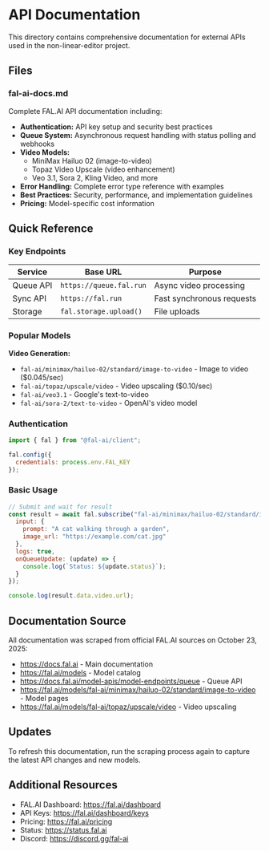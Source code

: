 # API Documentation

This directory contains comprehensive documentation for external APIs used in the non-linear-editor project.

## Files

### fal-ai-docs.md

Complete FAL.AI API documentation including:

- **Authentication:** API key setup and security best practices
- **Queue System:** Asynchronous request handling with status polling and webhooks
- **Video Models:**
  - MiniMax Hailuo 02 (image-to-video)
  - Topaz Video Upscale (video enhancement)
  - Veo 3.1, Sora 2, Kling Video, and more
- **Error Handling:** Complete error type reference with examples
- **Best Practices:** Security, performance, and implementation guidelines
- **Pricing:** Model-specific cost information

## Quick Reference

### Key Endpoints

| Service | Base URL | Purpose |
|---------|----------|---------|
| Queue API | `https://queue.fal.run` | Async video processing |
| Sync API | `https://fal.run` | Fast synchronous requests |
| Storage | `fal.storage.upload()` | File uploads |

### Popular Models

**Video Generation:**
- `fal-ai/minimax/hailuo-02/standard/image-to-video` - Image to video ($0.045/sec)
- `fal-ai/topaz/upscale/video` - Video upscaling ($0.10/sec)
- `fal-ai/veo3.1` - Google's text-to-video
- `fal-ai/sora-2/text-to-video` - OpenAI's video model

### Authentication

```javascript
import { fal } from "@fal-ai/client";

fal.config({
  credentials: process.env.FAL_KEY
});
```

### Basic Usage

```javascript
// Submit and wait for result
const result = await fal.subscribe("fal-ai/minimax/hailuo-02/standard/image-to-video", {
  input: {
    prompt: "A cat walking through a garden",
    image_url: "https://example.com/cat.jpg"
  },
  logs: true,
  onQueueUpdate: (update) => {
    console.log(`Status: ${update.status}`);
  }
});

console.log(result.data.video.url);
```

## Documentation Source

All documentation was scraped from official FAL.AI sources on October 23, 2025:

- https://docs.fal.ai - Main documentation
- https://fal.ai/models - Model catalog
- https://docs.fal.ai/model-apis/model-endpoints/queue - Queue API
- https://fal.ai/models/fal-ai/minimax/hailuo-02/standard/image-to-video - Model pages
- https://fal.ai/models/fal-ai/topaz/upscale/video - Video upscaling

## Updates

To refresh this documentation, run the scraping process again to capture the latest API changes and new models.

## Additional Resources

- FAL.AI Dashboard: https://fal.ai/dashboard
- API Keys: https://fal.ai/dashboard/keys
- Pricing: https://fal.ai/pricing
- Status: https://status.fal.ai
- Discord: https://discord.gg/fal-ai
